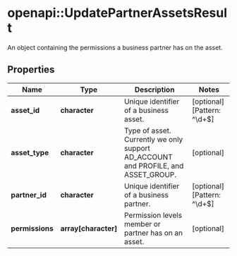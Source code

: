 # openapi::UpdatePartnerAssetsResult

An object containing the permissions a business partner has on the asset.

## Properties
Name | Type | Description | Notes
------------ | ------------- | ------------- | -------------
**asset_id** | **character** | Unique identifier of a business asset. | [optional] [Pattern: ^\\d+$] 
**asset_type** | **character** | Type of asset. Currently we only support AD_ACCOUNT and PROFILE, and ASSET_GROUP. | [optional] 
**partner_id** | **character** | Unique identifier of a business partner. | [optional] [Pattern: ^\\d+$] 
**permissions** | **array[character]** | Permission levels member or partner has on an asset. | [optional] 


